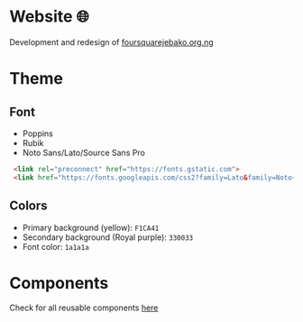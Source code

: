 # Website 🌐
Development and redesign of [foursquarejebako.org.ng](http://foursquarejebako.org)

# Theme
## Font
- Poppins
- Rubik
- Noto Sans/Lato/Source Sans Pro
```html
 <link rel="preconnect" href="https://fonts.gstatic.com">
 <link href="https://fonts.googleapis.com/css2?family=Lato&family=Noto+Sans&family=Poppins:wght@400;500;700;800&family=Rubik&family=Source+Sans+Pro&display=swap" rel="stylesheet">
```
## Colors
- Primary background (yellow): ```F1CA41 ```
- Secondary background (Royal purple): ```330033 ```
- Font color: ```1a1a1a ```

# Components
Check for all reusable components [here](https://github.com/FoursquareJebako/components)

